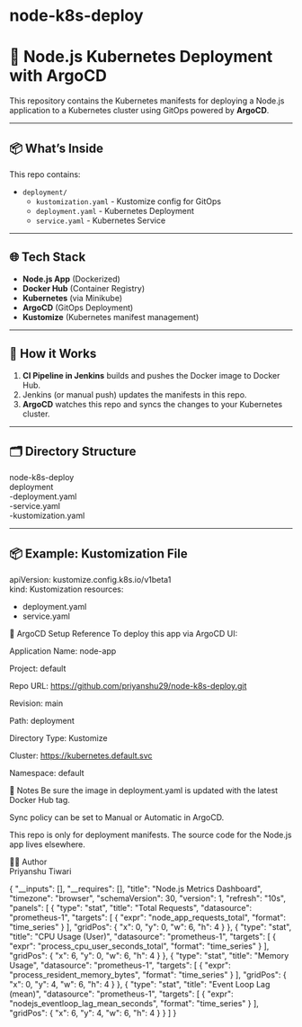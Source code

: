 # node-k8s-deploy


# 🚀 Node.js Kubernetes Deployment with ArgoCD

This repository contains the Kubernetes manifests for deploying a Node.js application to a Kubernetes cluster using GitOps powered by **ArgoCD**.

---

## 📦 What’s Inside

This repo contains:

- `deployment/`
  - `kustomization.yaml` - Kustomize config for GitOps
  - `deployment.yaml` - Kubernetes Deployment
  - `service.yaml` - Kubernetes Service

---

## 🌐 Tech Stack

- **Node.js App** (Dockerized)
- **Docker Hub** (Container Registry)
- **Kubernetes** (via Minikube)
- **ArgoCD** (GitOps Deployment)
- **Kustomize** (Kubernetes manifest management)

---

## 🚀 How it Works

1. **CI Pipeline in Jenkins** builds and pushes the Docker image to Docker Hub.
2. Jenkins (or manual push) updates the manifests in this repo.
3. **ArgoCD** watches this repo and syncs the changes to your Kubernetes cluster.

---

## 🗂️ Directory Structure

node-k8s-deploy  
  deployment  
    -deployment.yaml  
    -service.yaml  
    -kustomization.yaml  



---

## 📦 Example: Kustomization File

apiVersion: kustomize.config.k8s.io/v1beta1  
kind: Kustomization
resources:
  - deployment.yaml
  - service.yaml

📡 ArgoCD Setup Reference
To deploy this app via ArgoCD UI:

Application Name: node-app

Project: default

Repo URL: https://github.com/priyanshu29/node-k8s-deploy.git

Revision: main

Path: deployment

Directory Type: Kustomize

Cluster: https://kubernetes.default.svc

Namespace: default

📌 Notes
Be sure the image in deployment.yaml is updated with the latest Docker Hub tag.

Sync policy can be set to Manual or Automatic in ArgoCD.

This repo is only for deployment manifests. The source code for the Node.js app lives elsewhere.

🧑‍💻 Author  
Priyanshu Tiwari




{
  "__inputs": [],
  "__requires": [],
  "title": "Node.js Metrics Dashboard",
  "timezone": "browser",
  "schemaVersion": 30,
  "version": 1,
  "refresh": "10s",
  "panels": [
    {
      "type": "stat",
      "title": "Total Requests",
      "datasource": "prometheus-1",
      "targets": [
        {
          "expr": "node_app_requests_total",
          "format": "time_series"
        }
      ],
      "gridPos": { "x": 0, "y": 0, "w": 6, "h": 4 }
    },
    {
      "type": "stat",
      "title": "CPU Usage (User)",
      "datasource": "prometheus-1",
      "targets": [
        {
          "expr": "process_cpu_user_seconds_total",
          "format": "time_series"
        }
      ],
      "gridPos": { "x": 6, "y": 0, "w": 6, "h": 4 }
    },
    {
      "type": "stat",
      "title": "Memory Usage",
      "datasource": "prometheus-1",
      "targets": [
        {
          "expr": "process_resident_memory_bytes",
          "format": "time_series"
        }
      ],
      "gridPos": { "x": 0, "y": 4, "w": 6, "h": 4 }
    },
    {
      "type": "stat",
      "title": "Event Loop Lag (mean)",
      "datasource": "prometheus-1",
      "targets": [
        {
          "expr": "nodejs_eventloop_lag_mean_seconds",
          "format": "time_series"
        }
      ],
      "gridPos": { "x": 6, "y": 4, "w": 6, "h": 4 }
    }
  ]
}










